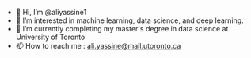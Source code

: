 - 👋 Hi, I’m @aliyassine1
- 👀 I’m interested in machine learning, data science, and deep learning.
- 🌱 I’m currently completing my master's degree in data science at University of Toronto 
- 📫 How to reach me : ali.yassine@mail.utoronto.ca

<!---
aliyassine1/aliyassine1 is a ✨ special ✨ repository because its `README.md` (this file) appears on your GitHub profile.
You can click the Preview link to take a look at your changes.
--->
